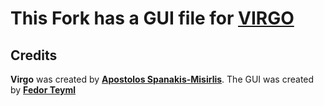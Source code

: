 # This Fork has a GUI file for [VIRGO](https://github.com/0xCoto/Virgo)

## Credits
**Virgo** was created by **[Apostolos Spanakis-Misirlis](https://www.github.com/0xCoto/)**.
The GUI was created by **[Fedor Teyml](https://www.github.com/Kaffeedor)**
